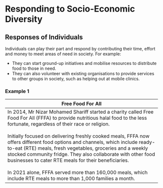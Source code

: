 # Responding to Socio-Economic Diversity

## Responses of Individuals

Individuals can play their part and respond by contributing their time, effort and money to meet areas of need in society. For example:

- They can start ground-up initiatives and mobilise resources to distribute food to those in need.
- They can also volunteer with existing organisations to provide services to other groups in society, such as helping out at mobile clinics.

### Example 1
| Free Food For All                                                                                                                                                                                                                                                                                                                                                                                                                                                                                                                                                                                                                            |
|----------------------------------------------------------------------------------------------------------------------------------------------------------------------------------------------------------------------------------------------------------------------------------------------------------------------------------------------------------------------------------------------------------------------------------------------------------------------------------------------------------------------------------------------------------------------------------------------------------------------------------------------------------------------------------------------------------------------------------------------------------------|
| In 2014, Mr Nizar Mohamed Shariff started a charity called Free Food For All (FFFA) to provide nutritious halal food to the less fortunate, regardless of their race or religion. <br/><br/> Initially focused on delivering freshly cooked meals, FFFA now offers different food options and channels, which include ready-to-eat (RTE) meals, fresh vegetables, groceries and a weekly stocked community fridge. They also collaborate with other food businesses to cater RTE meals for their beneficiaries. <br/><br/>In 2021 alone, FFFA served more than 160,000 meals, which include RTE meals to more than 1,000 families a month. |


